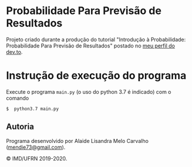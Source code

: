 # Probabilidade Para Previsão de Resultados
Projeto criado durante a produção do tutorial "Introdução à Probabilidade: Probabilidade Para Previsão de Resultados" postado no [meu perfil do dev.to](https://dev.to/lisandramelo/).


# Instrução de execução do programa

Execute o programa `main.py` (o uso do python 3.7 é indicado) com o comando

``` shell
$  python3.7 main.py
```

## Autoria

Programa desenvolvido por Alaide Lisandra Melo Carvalho (<mendie73@gmail.com>).

&copy; IMD/UFRN 2019-2020.